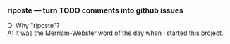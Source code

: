### riposte — turn TODO comments into github issues

Q: Why "riposte"?  
A: It was the Merriam-Webster word of the day when I started this project.

